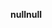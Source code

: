 <span data-ttu-id="7bcc8-101">**null**</span><span class="sxs-lookup"><span data-stu-id="7bcc8-101">**null**</span></span>